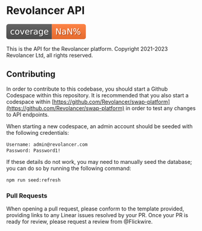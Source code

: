 # Revolancer API

![coverage](https://github.com/revolancer/api/raw/gh-pages/badges/coverage.svg?raw=true)

This is the API for the Revolancer platform. Copyright 2021-2023 Revolancer Ltd, all rights reserved.

## Contributing

In order to contribute to this codebase, you should start a Github Codespace within this repository.
It is recommended that you also start a codespace within [https://github.com/Revolancer/swap-platform](https://github.com/Revolancer/swap-platform) in order to test any changes to API endpoints.

When starting a new codespace, an admin account should be seeded with the following credentials:

```plaintext
Username: admin@revolancer.com
Password: Password1!
```

If these details do not work, you may need to manually seed the database; you can do so by running the following command:

```sh
npm run seed:refresh
```

### Pull Requests

When opening a pull request, please conform to the template provided, providing links to any Linear issues resolved by your PR. Once your PR is ready for review, please request a review from @Flickwire.
